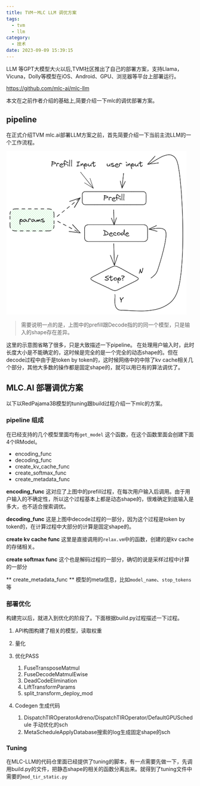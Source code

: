 ```yaml
---
title: TVM－MLC LLM 调优方案 
tags:
  - tvm
  - llm
category:
  - 技术
date: 2023-09-09 15:39:15
---
```



LLM 等GPT大模型大火以后,TVM社区推出了自己的部署方案，支持Llama，Vicuna，Dolly等模型在iOS、Android、GPU、浏览器等平台上部署运行。

https://github.com/mlc-ai/mlc-llm

本文在之前作者介绍的基础上,简要介绍一下mlc的调优部署方案。

## pipeline

在正式介绍TVM mlc.ai部署LLM方案之前，首先简要介绍一下当前主流LLM的一个工作流程。

![](mlc-llm/2462804-20230621222850510-751335110.png)


>需要说明一点的是，上图中的prefill跟Decode指的的同一个模型，只是输入的shape存在差异。

这里的示意图省略了很多，只是大致描述一下pipeline。
在处理用户输入时，此时长度大小是不能确定的，这时候是完全的是一个完全的动态shape的。但在decode过程中由于是token by token的，这时候网络中的中除了kv cache相关几个部分，其他大多数的操作都是固定shape的，就可以用已有的算法调优了。

## MLC.AI 部署调优方案
以下以RedPajama3B模型的tuning跟build过程介绍一下mlc的方案。

### pipeline 组成
在已经支持的几个模型里面均有`get_model` 这个函数，在这个函数里面会创建下面4个IRModel。
- encoding_func
- decoding_func
- create_kv_cache_func
- create_softmax_func
- create_metadata_func

**encoding_func**
这对应了上图中的prefill过程，在每次用户输入后调用。由于用户输入的不确定性，所以这个过程基本上都是动态shape的，很难确定到底输入是多大，也不适合搜索调优。

**decoding_func**
这是上图中decode过程的一部分，因为这个过程是token by token的，在计算过程中大部分的计算是固定shape的。

**create kv cache func**
这里是直接调用的`relax.vm`中的函数，创建的是kv cache的存储相关。

**create softmax func**
这个也是解码过程的一部分，确切的说是采样过程中计算的一部分

** create_metadata_func **
模型的meta信息，比如`model_name`、`stop_tokens`等


### 部署优化
构建完以后，就进入到优化的阶段了。下面根据build.py过程描述一下过程。
1. API构图构建了相关的模型，读取权重
2. 量化
3. 优化PASS
	1.  FuseTransposeMatmul
	2. FuseDecodeMatmulEwise
	3. DeadCodeElimination
	4. LiftTransformParams
	5. split_transform_deploy_mod
	
4. Codegen 生成代码
	1. DispatchTIROperatorAdreno/DispatchTIROperator/DefaultGPUSchedule 手动优化的sch
	2. MetaScheduleApplyDatabase搜索的log生成固定shape的sch


### Tuning
在MLC-LLM的代码仓里面已经提供了tuning的脚本，有一点需要先做一下，先调用build.py的文件，把静态shape的相关的函数分离出来。就得到了tuning文件中需要的`mod_tir_static.py`
